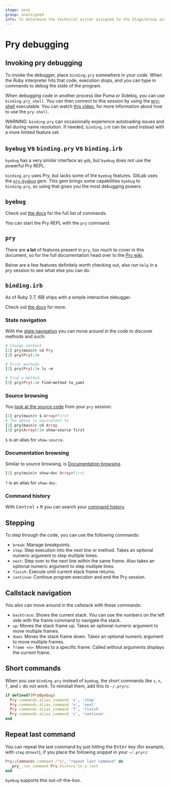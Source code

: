 ```yaml
---
stage: none
group: unassigned
info: To determine the technical writer assigned to the Stage/Group associated with this page, see https://about.gitlab.com/handbook/engineering/ux/technical-writing/#assignments
---
```


# Pry debugging

## Invoking pry debugging

To invoke the debugger, place `binding.pry` somewhere in your
code. When the Ruby interpreter hits that code, execution stops,
and you can type in commands to debug the state of the program.

When debugging code in another process like Puma or Sidekiq, you can use `binding.pry_shell`.
You can then connect to this session by using the [pry-shell](https://github.com/meinac/pry-shell) executable.
You can watch [this video](https://www.youtube.com/watch?v=Lzs_PL_BySo), for more information about
how to use the `pry-shell`.

WARNING:
`binding.pry` can occasionally experience autoloading issues and fail during name resolution.
If needed, `binding.irb` can be used instead with a more limited feature set.

## `byebug` vs `binding.pry` vs `binding.irb`

`byebug` has a very similar interface as `gdb`, but `byebug` does not
use the powerful Pry REPL.

`binding.pry` uses Pry, but lacks some of the `byebug`
features. GitLab uses the [`pry-byebug`](https://github.com/deivid-rodriguez/pry-byebug)
gem. This gem brings some capabilities `byebug` to `binding.pry`, so
using that gives you the most debugging powers.

## `byebug`

Check out [the docs](https://github.com/deivid-rodriguez/byebug) for the full list of commands.

You can start the Pry REPL with the `pry` command.

## `pry`

There are **a lot** of features present in `pry`, too much to cover in
this document, so for the full documentation head over to the [Pry wiki](https://github.com/pry/pry/wiki).

Below are a few features definitely worth checking out, also run
`help` in a pry session to see what else you can do.

## `binding.irb`

As of Ruby 2.7, IRB ships with a simple interactive debugger.

Check out [the docs](https://ruby-doc.org/stdlib-2.7.0/libdoc/irb/rdoc/Binding.html) for more.

### State navigation

With the [state navigation](https://github.com/pry/pry/wiki/State-navigation)
you can move around in the code to discover methods and such:

```ruby
# Change context
[1] pry(main)> cd Pry
[2] pry(Pry):1>

# Print methods
[2] pry(Pry):1> ls -m

# Find a method
[3] pry(Pry):1> find-method to_yaml
```

### Source browsing

You [look at the source code](https://github.com/pry/pry/wiki/Source-browsing)
from your `pry` session:

```ruby
[1] pry(main)> $ Array#first
# The above is equivalent to
[2] pry(main)> cd Array
[3] pry(Array):1> show-source first
```

`$` is an alias for `show-source`.

### Documentation browsing

Similar to source browsing, is [Documentation browsing](https://github.com/pry/pry/wiki/Documentation-browsing).

```ruby
[1] pry(main)> show-doc Array#first
```

`?` is an alias for `show-doc`.

### Command history

With <kbd>Control</kbd> + <kbd>R</kbd> you can search your [command history](https://github.com/pry/pry/wiki/History).

## Stepping

To step through the code, you can use the following commands:

- `break`: Manage breakpoints.
- `step`: Step execution into the next line or method. Takes an
  optional numeric argument to step multiple times.
- `next`: Step over to the next line within the same frame. Also takes
  an optional numeric argument to step multiple lines.
- `finish`: Execute until current stack frame returns.
- `continue`: Continue program execution and end the Pry session.

## Callstack navigation

You also can move around in the callstack with these commands:

- `backtrace`: Shows the current stack. You can use the numbers on the
  left side with the frame command to navigate the stack.
- `up`: Moves the stack frame up. Takes an optional numeric argument
  to move multiple frames.
- `down`: Moves the stack frame down. Takes an optional numeric
  argument to move multiple frames.
- `frame <n>`: Moves to a specific frame. Called without arguments
  displays the current frame.

## Short commands

When you use `binding.pry` instead of `byebug`, the short commands
like `s`, `n`, `f`, and `c` do not work. To reinstall them, add this
to `~/.pryrc`:

```ruby
if defined?(PryByebug)
  Pry.commands.alias_command 's', 'step'
  Pry.commands.alias_command 'n', 'next'
  Pry.commands.alias_command 'f', 'finish'
  Pry.commands.alias_command 'c', 'continue'
end
```

## Repeat last command

You can repeat the last command by just hitting the <kbd>Enter</kbd>
key (for example, with `step` or`next`), if you place the following snippet
in your `~/.pryrc`:

```ruby
Pry::Commands.command /^$/, "repeat last command" do
  _pry_.run_command Pry.history.to_a.last
end
```

`byebug` supports this out-of-the-box.
